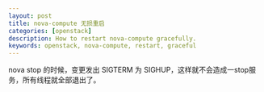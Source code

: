 ```yaml
---
layout: post
title: nova-compute 无损重启
categories: [openstack]
description: How to restart nova-compute gracefully.
keywords: openstack, nova-compute, restart, graceful
---
```


nova stop 的时候，变更发出 SIGTERM 为 SIGHUP，这样就不会造成一stop服务，所有线程就全部退出了。
